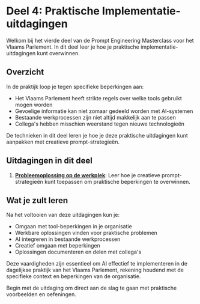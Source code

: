 # Deel 4: Praktische Implementatie-uitdagingen

Welkom bij het vierde deel van de Prompt Engineering Masterclass voor het Vlaams Parlement. In dit deel leer je hoe je praktische implementatie-uitdagingen kunt overwinnen.

## Overzicht

In de praktijk loop je tegen specifieke beperkingen aan:
- Het Vlaams Parlement heeft strikte regels over welke tools gebruikt mogen worden
- Gevoelige informatie kan niet zomaar gedeeld worden met AI-systemen
- Bestaande werkprocessen zijn niet altijd makkelijk aan te passen
- Collega's hebben misschien weerstand tegen nieuwe technologieën

De technieken in dit deel leren je hoe je deze praktische uitdagingen kunt aanpakken met creatieve prompt-strategieën.

## Uitdagingen in dit deel

1. [**Probleemoplossing op de werkplek**](./probleemoplossing/): Leer hoe je creatieve prompt-strategieën kunt toepassen om praktische beperkingen te overwinnen.

## Wat je zult leren

Na het voltooien van deze uitdagingen kun je:
- Omgaan met tool-beperkingen in je organisatie
- Werkbare oplossingen vinden voor praktische problemen
- AI integreren in bestaande werkprocessen
- Creatief omgaan met beperkingen
- Oplossingen documenteren en delen met collega's

Deze vaardigheden zijn essentieel om AI effectief te implementeren in de dagelijkse praktijk van het Vlaams Parlement, rekening houdend met de specifieke context en beperkingen van de organisatie.

Begin met de uitdaging om direct aan de slag te gaan met praktische voorbeelden en oefeningen.